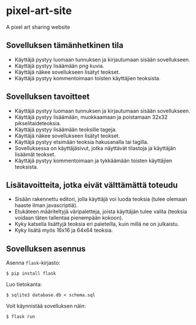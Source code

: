 # pixel-art-site
A pixel art sharing website

## Sovelluksen tämänhetkinen tila

* Käyttäjä pystyy luomaan tunnuksen ja kirjautumaan sisään sovellukseen.
* Käyttäjä pystyy lisäämään png kuvia.
* Käyttäjä näkee sovellukseen lisätyt teokset.
* Käyttäjä pystyy kommentoimaan toisten käyttäjien teoksista.

## Sovelluksen tavoitteet

* Käyttäjä pystyy luomaan tunnuksen ja kirjautumaan sisään sovellukseen.
* Käyttäjä pystyy lisäämään, muokkaamaan ja poistamaan 32x32 pikselitaideteoksia.
* Käyttäjä pystyy lisäämään teoksille tageja.
* Käyttäjä näkee sovellukseen lisätyt teokset.
* Käyttäjä pystyy etsimään teoksia hakusanalla tai tagilla.
* Sovelluksessa on käyttäjäsivut, jotka näyttävät tilastoja ja käyttäjän lisäämät teokset.
* Käyttäjä pystyy kommentoimaan ja tykkäämään toisten käyttäjien teoksista.

## Lisätavoitteita, jotka eivät välttämättä toteudu

* Sisään rakennettu editori, jolla käyttäjä voi luoda teoksia (tulee olemaan haaste ilman javascriptiä).
* Etukäteen määriteltyjä väripaletteja, joista käyttäjän tulee valita (teoksia voidaan täten tallentaa pienempään kokoon).
* Kyky katsella lisättyjä teoksia eri paleteilla, kuin millä ne on julkaistu.
* Kyky lisätä myös 16x16 ja 64x64 teoksia.

## Sovelluksen asennus

Asenna `flask`-kirjasto:

```
$ pip install flask
```

Luo tietokanta:

```
$ sqlite3 database.db < schema.sql
```

Voit käynnistää sovelluksen näin:

```
$ flask run
```